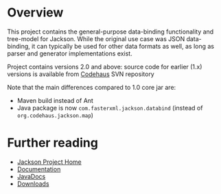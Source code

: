 # Overview

This project contains the general-purpose data-binding functionality
and tree-model for Jackson. While the original use case was JSON data-binding,
it can typically be used for other data formats as well, as long as
parser and generator implementations exist.

Project contains versions 2.0 and above: source code for earlier (1.x) versions is available from [Codehaus](http://jackson.codehaus.org) SVN repository

Note that the main differences compared to 1.0 core jar are:

* Maven build instead of Ant
* Java package is now `com.fasterxml.jackson.databind` (instead of `org.codehaus.jackson.map`)

# Further reading

* [Jackson Project Home](http://wiki.fasterxml.com/JacksonHome)
* [Documentation](http://wiki.fasterxml.com/JacksonDocumentation)
 * [JavaDocs](http://wiki.fasterxml.com/JacksonJavaDocs)
* [Downloads](http://wiki.fasterxml.com/JacksonDownload)

